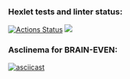 ### Hexlet tests and linter status:
[![Actions Status](https://github.com/KrKirill87/frontend-project-44/workflows/hexlet-check/badge.svg)](https://github.com/KrKirill87/frontend-project-44/actions)
<a href="https://codeclimate.com/github/KrKirill87/frontend-project-44/maintainability"><img src="https://api.codeclimate.com/v1/badges/7ce899c58dd8a5d01d8d/maintainability" /></a>
### Asclinema for BRAIN-EVEN:
[![asciicast](https://asciinema.org/a/ETldjW1Sk6F5OXLymcodnhuel.svg)](https://asciinema.org/a/ETldjW1Sk6F5OXLymcodnhuel)
